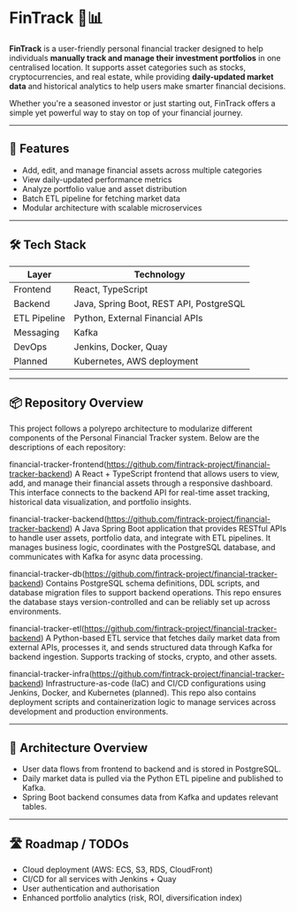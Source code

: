 # FinTrack 🧾📊

**FinTrack** is a user-friendly personal financial tracker designed to help individuals **manually track and manage their investment portfolios** in one centralised location. It supports asset categories such as stocks, cryptocurrencies, and real estate, while providing **daily-updated market data** and historical analytics to help users make smarter financial decisions.

Whether you're a seasoned investor or just starting out, FinTrack offers a simple yet powerful way to stay on top of your financial journey.

---

## 🚀 Features

- Add, edit, and manage financial assets across multiple categories
- View daily-updated performance metrics
- Analyze portfolio value and asset distribution
- Batch ETL pipeline for fetching market data
- Modular architecture with scalable microservices

---

## 🛠 Tech Stack

| Layer        | Technology                             |
|--------------|-----------------------------------------|
| Frontend     | React, TypeScript                      |
| Backend      | Java, Spring Boot, REST API, PostgreSQL |
| ETL Pipeline | Python, External Financial APIs         |
| Messaging    | Kafka                                   |
| DevOps       | Jenkins, Docker, Quay                   |
| Planned      | Kubernetes, AWS deployment              |

---

## 📦 Repository Overview
This project follows a polyrepo architecture to modularize different components of the Personal Financial Tracker system. Below are the descriptions of each repository:

financial-tracker-frontend(https://github.com/fintrack-project/financial-tracker-backend)
A React + TypeScript frontend that allows users to view, add, and manage their financial assets through a responsive dashboard. This interface connects to the backend API for real-time asset tracking, historical data visualization, and portfolio insights.

financial-tracker-backend(https://github.com/fintrack-project/financial-tracker-backend)
A Java Spring Boot application that provides RESTful APIs to handle user assets, portfolio data, and integrate with ETL pipelines. It manages business logic, coordinates with the PostgreSQL database, and communicates with Kafka for async data processing.

financial-tracker-db(https://github.com/fintrack-project/financial-tracker-backend)
Contains PostgreSQL schema definitions, DDL scripts, and database migration files to support backend operations. This repo ensures the database stays version-controlled and can be reliably set up across environments.

financial-tracker-etl(https://github.com/fintrack-project/financial-tracker-backend)
A Python-based ETL service that fetches daily market data from external APIs, processes it, and sends structured data through Kafka for backend ingestion. Supports tracking of stocks, crypto, and other assets.

financial-tracker-infra(https://github.com/fintrack-project/financial-tracker-backend)
Infrastructure-as-code (IaC) and CI/CD configurations using Jenkins, Docker, and Kubernetes (planned). This repo also contains deployment scripts and containerization logic to manage services across development and production environments.

---

## 📐 Architecture Overview

- User data flows from frontend to backend and is stored in PostgreSQL.
- Daily market data is pulled via the Python ETL pipeline and published to Kafka.
- Spring Boot backend consumes data from Kafka and updates relevant tables.

---

## 🛣 Roadmap / TODOs
- Cloud deployment (AWS: ECS, S3, RDS, CloudFront)
- CI/CD for all services with Jenkins + Quay
- User authentication and authorisation
- Enhanced portfolio analytics (risk, ROI, diversification index)
